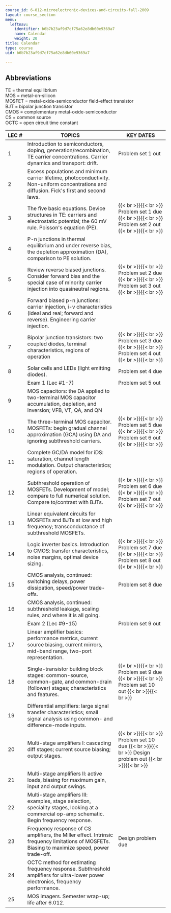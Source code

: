 ```yaml
---
course_id: 6-012-microelectronic-devices-and-circuits-fall-2009
layout: course_section
menu:
  leftnav:
    identifier: b6b7b23af9d7cf75a62e8db60e9369a7
    name: Calendar
    weight: 20
title: Calendar
type: course
uid: b6b7b23af9d7cf75a62e8db60e9369a7

---
```


Abbreviations
-------------

TE = thermal equilibrium  
MOS = metal-on-silicon  
MOSFET = metal-oxide-semiconductor field-effect transistor  
BJT = bipolar junction transistor  
CMOS = complementary metal-oxide-semiconductor  
CS = common source  
OCTC = open circuit time constant

| LEC # | TOPICS | KEY DATES |
| --- | --- | --- |
| 1 | Introduction to semiconductors, doping, generation/recombination, TE carrier concentrations. Carrier dynamics and transport: drift. | Problem set 1 out |
| 2 | Excess populations and minimum carrier lifetime, photoconductivity. Non-uniform concentrations and diffusion. Fick's first and second laws. | &nbsp; |
| 3 | The five basic equations. Device structures in TE: carriers and electrostatic potential; the 60 mV rule. Poisson's equation (PE). |  {{< br >}}{{< br >}} Problem set 1 due {{< br >}}{{< br >}} Problem set 2 out {{< br >}}{{< br >}}  |
| 4 | P-n junctions in thermal equilibrium and under reverse bias, the depletion approximation (DA), comparison to PE solution. | &nbsp; |
| 5 | Review reverse biased junctions. Consider forward bias and the special case of minority carrier injection into quasineutral regions. |  {{< br >}}{{< br >}} Problem set 2 due {{< br >}}{{< br >}} Problem set 3 out {{< br >}}{{< br >}}  |
| 6 | Forward biased p-n junctions: carrier injection, i-v characteristics (ideal and real; forward and reverse). Engineering carrier injection. | &nbsp; |
| 7 | Bipolar junction transistors: two coupled diodes, terminal characteristics, regions of operation |  {{< br >}}{{< br >}} Problem set 3 due {{< br >}}{{< br >}} Problem set 4 out {{< br >}}{{< br >}}  |
| 8 | Solar cells and LEDs (light emitting diodes). | Problem set 4 due |
| &nbsp; | Exam 1 (Lec #1-7) | Problem set 5 out |
| 9 | MOS capacitors: the DA applied to two-terminal MOS capacitor accumulation, depletion, and inversion; VFB, VT, QA, and QN | &nbsp; |
| 10 | The three-terminal MOS capacitor. MOSFETs: begin gradual channel approximation (GCA) using DA and ignoring subthreshold carriers. |  {{< br >}}{{< br >}} Problem set 5 due {{< br >}}{{< br >}} Problem set 6 out {{< br >}}{{< br >}}  |
| 11 | Complete GC/DA model for iDS: saturation, channel length modulation. Output characteristics; regions of operation. | &nbsp; |
| 12 | Subthreshold operation of MOSFETs. Development of model; compare to full numerical solution. Compare to/contrast with BJTs. |  {{< br >}}{{< br >}} Problem set 6 due {{< br >}}{{< br >}} Problem set 7 out {{< br >}}{{< br >}}  |
| 13 | Linear equivalent circuits for MOSFETs and BJTs at low and high frequency; transconductance of subthreshold MOSFETs. | &nbsp; |
| 14 | Logic inverter basics. Introduction to CMOS: transfer characteristics, noise margins, optimal device sizing. |  {{< br >}}{{< br >}} Problem set 7 due {{< br >}}{{< br >}} Problem set 8 out {{< br >}}{{< br >}}  |
| 15 | CMOS analysis, continued: switching delays, power dissipation, speed/power trade-offs. | Problem set 8 due |
| 16 | CMOS analysis, continued: subthreshold leakage, scaling rules, and where it is all going. | &nbsp; |
| &nbsp; | Exam 2 (Lec #9-15) | Problem set 9 out |
| 17 | Linear amplifier basics: performance metrics, current source biasing, current mirrors, mid-band range, two-port representation. | &nbsp; |
| 18 | Single-transistor building block stages: common-source, common-gate, and common-drain (follower) stages; characteristics and features. |  {{< br >}}{{< br >}} Problem set 9 due {{< br >}}{{< br >}} Problem set 10 out {{< br >}}{{< br >}}  |
| 19 | Differential amplifiers: large signal transfer characteristics; small signal analysis using common- and difference-mode inputs. | &nbsp; |
| 20 | Multi-stage amplifiers I: cascading diff stages; current source biasing; output stages. |  {{< br >}}{{< br >}} Problem set 10 due {{< br >}}{{< br >}} Design problem out {{< br >}}{{< br >}}  |
| 21 | Multi-stage amplifiers II: active loads, biasing for maximum gain, input and output swings. | &nbsp; |
| 22 | Multi-stage amplifiers III: examples, stage selection, speciality stages, looking at a commercial op-amp schematic. Begin frequency response. | &nbsp; |
| 23 | Frequency response of CS amplifiers, the Miller effect. Intrinsic frequency limitations of MOSFETs. Biasing to maximize speed, power trade-off. | Design problem due |
| 24 | OCTC method for estimating frequency response. Subthreshold amplifiers for ultra-lower power electronics, frequency performance. | &nbsp; |
| 25 | MOS imagers. Semester wrap-up; life after 6.012. |